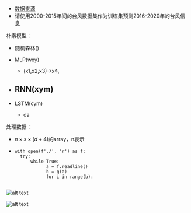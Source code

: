 - [数据来源](https://tcdata.typhoon.org.cn/zjljsjj_zlhq.html)
- 请使用2000-2015年间的台风数据集作为训练集预测2016-2020年的台风信息



朴素模型：

- 随机森林()
- MLP(wxy)
  - (x1,x2,x3)->x4,
- RNN(xym)
  - 

- LSTM(cym)

  - da

  



处理数据：

- $n\times s\times (d+4)$的array，n表示

- ```
  with open(f'./', 'r') as f:
  	try:
  		while True:
              a = f.readline()
              b = g(a)
              for i in range(b):
  			
  ```

![alt text](assets/image.png)

![alt text](assets/image-2.png)